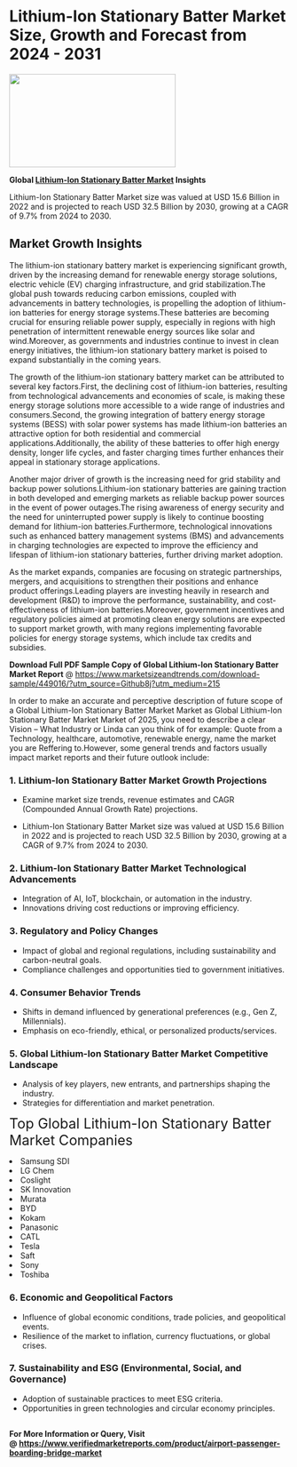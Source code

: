 <H1>Lithium-Ion Stationary Batter Market Size, Growth and Forecast from 2024 - 2031</H1><img class="aligncenter size-medium wp-image-584254" src="https://thirdeyenews.in/wp-content/uploads/2024/09/Global-Market-Research-300x168.jpeg" alt="" width="300" height="168" /><p><strong>Global&nbsp;<a href="https://www.marketsizeandtrends.com/download-sample/449016/?utm_source=Github8j?utm_medium=215">Lithium-Ion Stationary Batter Market</a> Insights</strong></p><p>Lithium-Ion Stationary Batter Market size was valued at USD 15.6 Billion in 2022 and is projected to reach USD 32.5 Billion by 2030, growing at a CAGR of 9.7% from 2024 to 2030.</p><p><h2>Market Growth Insights</h2> <p>The lithium-ion stationary battery market is experiencing significant growth, driven by the increasing demand for renewable energy storage solutions, electric vehicle (EV) charging infrastructure, and grid stabilization.The global push towards reducing carbon emissions, coupled with advancements in battery technologies, is propelling the adoption of lithium-ion batteries for energy storage systems.These batteries are becoming crucial for ensuring reliable power supply, especially in regions with high penetration of intermittent renewable energy sources like solar and wind.Moreover, as governments and industries continue to invest in clean energy initiatives, the lithium-ion stationary battery market is poised to expand substantially in the coming years.</p> <p>The growth of the lithium-ion stationary battery market can be attributed to several key factors.First, the declining cost of lithium-ion batteries, resulting from technological advancements and economies of scale, is making these energy storage solutions more accessible to a wide range of industries and consumers.Second, the growing integration of battery energy storage systems (BESS) with solar power systems has made lithium-ion batteries an attractive option for both residential and commercial applications.Additionally, the ability of these batteries to offer high energy density, longer life cycles, and faster charging times further enhances their appeal in stationary storage applications.</p> <p>Another major driver of growth is the increasing need for grid stability and backup power solutions.Lithium-ion stationary batteries are gaining traction in both developed and emerging markets as reliable backup power sources in the event of power outages.The rising awareness of energy security and the need for uninterrupted power supply is likely to continue boosting demand for lithium-ion batteries.Furthermore, technological innovations such as enhanced battery management systems (BMS) and advancements in charging technologies are expected to improve the efficiency and lifespan of lithium-ion stationary batteries, further driving market adoption.</p> <p>As the market expands, companies are focusing on strategic partnerships, mergers, and acquisitions to strengthen their positions and enhance product offerings.Leading players are investing heavily in research and development (R&D) to improve the performance, sustainability, and cost-effectiveness of lithium-ion batteries.Moreover, government incentives and regulatory policies aimed at promoting clean energy solutions are expected to support market growth, with many regions implementing favorable policies for energy storage systems, which include tax credits and subsidies.</p> <p><span class=""><strong>Download Full PDF Sample Copy of Global Lithium-Ion Stationary Batter Market Report</strong> @ <a href="https://www.marketsizeandtrends.com/download-sample/449016/?utm_source=Github8j?utm_medium=215" target="_blank">https://www.marketsizeandtrends.com/download-sample/449016/?utm_source=Github8j?utm_medium=215</a></span></p><p>In order to make an accurate and perceptive description of future scope of a Global&nbsp;Lithium-Ion Stationary Batter Market Market as Global&nbsp;Lithium-Ion Stationary Batter Market Market of 2025, you need to describe a clear Vision &ndash; What Industry or Linda can you think of for example: Quote from a Technology, healthcare, automotive, renewable energy, name the market you are Reffering to.However, some general trends and factors usually impact market reports and their future outlook include:</p><h3>1.&nbsp;<strong>Lithium-Ion Stationary Batter Market Growth Projections</strong></h3><ul><li>Examine market size trends, revenue estimates and CAGR (Compounded Annual Growth Rate) projections.</li><li><p>Lithium-Ion Stationary Batter Market size was valued at USD 15.6 Billion in 2022 and is projected to reach USD 32.5 Billion by 2030, growing at a CAGR of 9.7% from 2024 to 2030.</p></li></ul><h3>2.&nbsp;<strong>Lithium-Ion Stationary Batter Market Technological Advancements</strong></h3><ul><li>Integration of AI, IoT, blockchain, or automation in the industry.</li><li>Innovations driving cost reductions or improving efficiency.</li></ul><h3>3.&nbsp;<strong>Regulatory and Policy Changes</strong></h3><ul><li>Impact of global and regional regulations, including sustainability and carbon-neutral goals.</li><li>Compliance challenges and opportunities tied to government initiatives.</li></ul><h3>4.&nbsp;<strong>Consumer Behavior Trends</strong></h3><ul><li>Shifts in demand influenced by generational preferences (e.g., Gen Z, Millennials).</li><li>Emphasis on eco-friendly, ethical, or personalized products/services.</li></ul><h3>5.&nbsp;<strong>Global Lithium-Ion Stationary Batter Market Competitive Landscape</strong></h3><ul><li>Analysis of key players, new entrants, and partnerships shaping the industry.</li><li>Strategies for differentiation and market penetration.</li></ul><p data-pm-slice="1 1 []"><span style="color: inherit; font-family: inherit; font-size: 25px;">Top Global Lithium-Ion Stationary Batter Market Companies</span></p><div class="" data-test-id=""><p><li>Samsung SDI</li><li> LG Chem</li><li> Coslight</li><li> SK Innovation</li><li> Murata</li><li> BYD</li><li> Kokam</li><li> Panasonic</li><li> CATL</li><li> Tesla</li><li> Saft</li><li> Sony</li><li> Toshiba</li></p></div><h3>6.&nbsp;<strong>Economic and Geopolitical Factors</strong></h3><ul><li>Influence of global economic conditions, trade policies, and geopolitical events.</li><li>Resilience of the market to inflation, currency fluctuations, or global crises.</li></ul><h3>7.&nbsp;<strong>Sustainability and ESG (Environmental, Social, and Governance)</strong></h3><ul><li>Adoption of sustainable practices to meet ESG criteria.</li><li>Opportunities in green technologies and circular economy principles.</li></ul><h2><strong style="font-size: 14px;">For More Information or Query, Visit @&nbsp;</strong><a style="background-color: #ffffff; font-size: 14px;" href="https://www.marketsizeandtrends.com/report/lithium-ion-stationary-batter-market/" target="_blank">https://www.verifiedmarketreports.com/product/airport-passenger-boarding-bridge-market</a></h2>